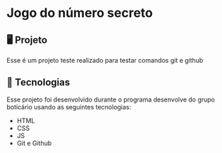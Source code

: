 
<h1>Jogo do número secreto</h1>

## 🖥️ Projeto

Esse é um projeto teste realizado para testar comandos git e github


## 🚀 Tecnologias
Esse projeto foi desenvolvido durante o programa desenvolve do grupo boticário usando as seguintes tecnologias: 

- HTML
- CSS
- JS
- Git e Github